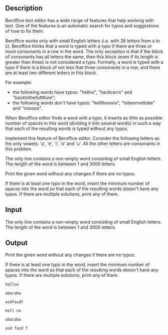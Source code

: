 ## Description

<div><p>Beroffice text editor has a wide range of features that help working with text. One of the features is an automatic search for typos and suggestions of how to fix them.</p><p>Beroffice works only with small English letters (i.e. with 26 letters from <span class="tex-font-style-tt">a</span> to <span class="tex-font-style-tt">z</span>). Beroffice thinks that a word is typed with a typo if there are three or more consonants in a row in the word. The only exception is that if the block of consonants has all letters the same, then this block (even if its length is greater than three) is not considered a typo. Formally, a word is typed with a typo if there is a block of not less that three consonants in a row, and there are at least two different letters in this block.</p><p>For example:</p><ul> <li> the following words have typos: "<span class="tex-font-style-tt">hellno</span>", "<span class="tex-font-style-tt">hackcerrs</span>" and "<span class="tex-font-style-tt">backtothefutttture</span>"; </li><li> the following words don't have typos: "<span class="tex-font-style-tt">helllllooooo</span>", "<span class="tex-font-style-tt">tobeornottobe</span>" and "<span class="tex-font-style-tt">oooooo</span>". </li></ul><p>When Beroffice editor finds a word with a typo, it inserts as little as possible number of spaces in this word (dividing it into several words) in such a way that each of the resulting words is typed without any typos.</p><p>Implement this feature of Beroffice editor. Consider the following letters as the only vowels: '<span class="tex-font-style-tt">a</span>', '<span class="tex-font-style-tt">e</span>', '<span class="tex-font-style-tt">i</span>', '<span class="tex-font-style-tt">o</span>' and '<span class="tex-font-style-tt">u</span>'. All the other letters are consonants in this problem.</p></div><div class="input-specification"><p>The only line contains a non-empty word consisting of small English letters. The length of the word is between <span class="tex-span">1</span> and <span class="tex-span">3000</span> letters.</p></div><div class="output-specification"><p>Print the given word without any changes if there are no typos.</p><p>If there is at least one typo in the word, insert the minimum number of spaces into the word so that each of the resulting words doesn't have any typos. If there are multiple solutions, print any of them.</p></div>

## Input

<p>The only line contains a non-empty word consisting of small English letters. The length of the word is between <span class="tex-span">1</span> and <span class="tex-span">3000</span> letters.</p>

## Output

<p>Print the given word without any changes if there are no typos.</p><p>If there is at least one typo in the word, insert the minimum number of spaces into the word so that each of the resulting words doesn't have any typos. If there are multiple solutions, print any of them.</p>





```input1
hellno

```




```input2
abacaba

```




```input3
asdfasdf

```




```output1
hell no 

```




```output2
abacaba 

```




```output3
asd fasd f 

```


